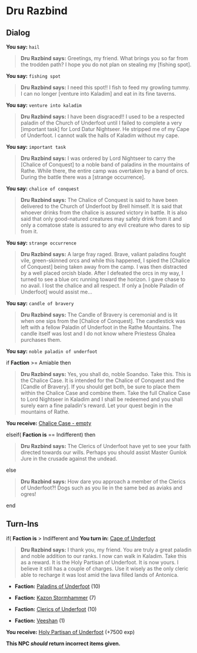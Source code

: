 # Dru Razbind
## Dialog

**You say:** `hail`



>**Dru Razbind says:** Greetings, my friend. What brings you so far from the trodden path? I hope you do not plan on stealing my [fishing spot].

**You say:** `fishing spot`



>**Dru Razbind says:** I need this spot!! I fish to feed my growling tummy. I can no longer [venture into Kaladim] and eat in its fine taverns.

**You say:** `venture into kaladim`



>**Dru Razbind says:** I have been disgraced!! I used to be a respected paladin of the Church of Underfoot until I failed to complete a very [important task] for Lord Datur Nightseer. He stripped me of my Cape of Underfoot. I cannot walk the halls of Kaladim without my cape.

**You say:** `important task`



>**Dru Razbind says:** I was ordered by Lord Nightseer to carry the [Chalice of Conquest] to a noble band of paladins in the mountains of Rathe. While there, the entire camp was overtaken by a band of orcs. During the battle there was a [strange occurrence].

**You say:** `chalice of conquest`



>**Dru Razbind says:** The Chalice of Conquest is said to have been delivered to the Church of Underfoot by Brell himself. It is said that whoever drinks from the chalice is assured victory in battle. It is also said that only good-natured creatures may safely drink from it and only a comatose state is assured to any evil creature who dares to sip from it.

**You say:** `strange occurrence`



>**Dru Razbind says:** A large fray raged. Brave, valiant paladins fought vile, green-skinned orcs and while this happened, I spied the [Chalice of Conquest] being taken away from the camp. I was then distracted by a well placed orcish blade. After I defeated the orcs in my way, I turned to see a blue orc running toward the horizon. I gave chase to no avail. I lost the chalice and all respect. If only a [noble Paladin of Underfoot] would assist me...

**You say:** `candle of bravery`



>**Dru Razbind says:** The Candle of Bravery is ceremonial and is lit when one sips from the [Chalice of Conquest]. The candlestick was left with a fellow Paladin of Underfoot in the Rathe Mountains. The candle itself was lost and I do not know where Priestess Ghalea purchases them.

**You say:** `noble paladin of underfoot`



if **Faction** >= Amiable then 



>**Dru Razbind says:** Yes, you shall do, noble Soandso. Take this. This is the Chalice Case. It is intended for the Chalice of Conquest and the [Candle of Bravery]. If you should get both, be sure to place them within the Chalice Case and combine them. Take the full Chalice Case to Lord Nightseer in Kaladim and I shall be redeemed and you shall surely earn a fine paladin's reward. Let your quest begin in the mountains of Rathe.



**You receive:**  [Chalice Case - empty](/item/17976)


elseif( **Faction is** == Indifferent) then



>**Dru Razbind says:** The Clerics of Underfoot have yet to see your faith directed towards our wills.  Perhaps you should assist Master Gunlok Jure in the crusade against the undead.


else



>**Dru Razbind says:** How dare you approach a member of the Clerics of Underfoot?!  Dogs such as you lie in the same bed as aviaks and ogres!

end

## Turn-Ins



if( **Faction is** > Indifferent and  **You turn in:** [Cape of Underfoot](/item/12281)


>**Dru Razbind says:** I thank you, my friend. You are truly a great paladin and noble addition to our ranks. I now can walk in Kaladim. Take this as a reward. It is the Holy Partisan of Underfoot. It is now yours. I believe it still has a couple of charges. Use it wisely as the only cleric able to recharge it was lost amid the lava filled lands of Antonica.





* __Faction:__ [Paladins of Underfoot](/faction/297) (10)


* __Faction:__ [Kazon Stormhammer](/faction/274) (7)


* __Faction:__ [Clerics of Underfoot](/faction/227) (10)


* __Faction:__ [Veeshan](/faction/216) (1)


 **You receive:**  [Holy Partisan of Underfoot](/item/5376) (+7500 exp)

**This NPC *should* return incorrect items given.**
